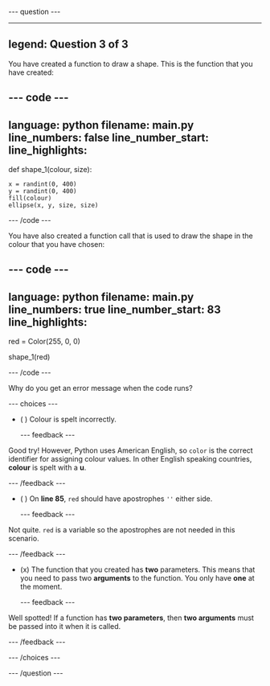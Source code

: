 
--- question ---

---
legend: Question 3 of 3
---

You have created a function to draw a shape. This is the function that you have created:

--- code ---
---
language: python filename: main.py line_numbers: false line_number_start:
line_highlights:
---
def shape_1(colour, size):

    x = randint(0, 400)
    y = randint(0, 400)
    fill(colour)   
    ellipse(x, y, size, size)
--- /code ---

You have also created a function call that is used to draw the shape in the colour that you have chosen:

--- code ---
---
language: python filename: main.py line_numbers: true line_number_start: 83
line_highlights:
---
red = Color(255, 0, 0)

shape_1(red)

--- /code ---

Why do you get an error message when the code runs?

--- choices ---

- ( ) Colour is spelt incorrectly.

  --- feedback ---

Good try! However, Python uses American English, so `color` is the correct identifier for assigning colour values. In other English speaking countries, **colour** is spelt with a **u**.

  --- /feedback ---

- ( ) On **line 85**, `red` should have apostrophes `''` either side.

  --- feedback ---

Not quite. `red` is a variable so the apostrophes are not needed in this scenario.

  --- /feedback ---

- (x) The function that you created has **two** parameters. This means that you need to pass two **arguments** to the function. You only have **one** at the moment.

  --- feedback ---

Well spotted! If a function has **two parameters**, then **two arguments** must be passed into it when it is called.

  --- /feedback ---

--- /choices ---

--- /question ---
